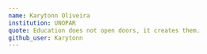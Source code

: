 ```yaml
---
name: Karytonn Oliveira
institution: UNOPAR
quote: Education does not open doors, it creates them.
github_user: Karytonn
---
```

